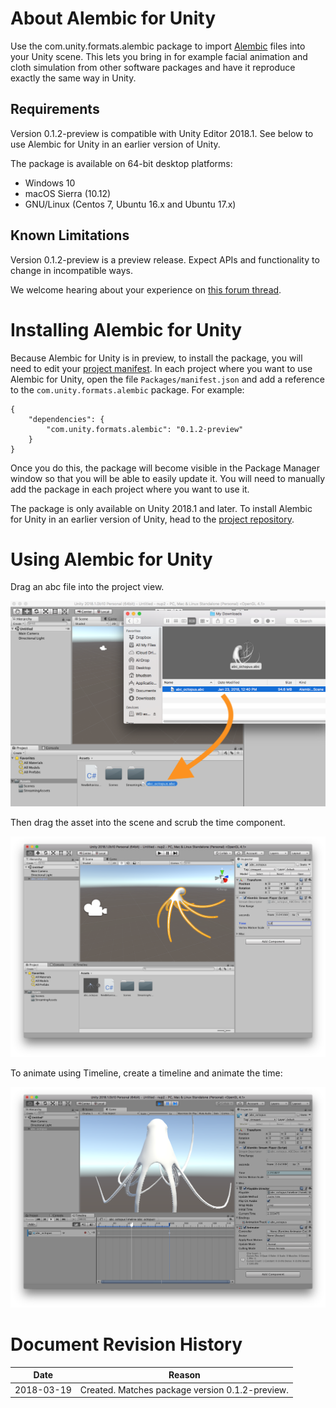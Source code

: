 # About Alembic for Unity

Use the com.unity.formats.alembic package to import [Alembic](http://www.alembic.io/) files into your Unity scene. This lets you bring in for example facial animation and cloth simulation from other software packages and have it reproduce exactly the same way in Unity.

## Requirements

Version 0.1.2-preview is compatible with Unity Editor 2018.1. See below to use Alembic for Unity in an earlier version of Unity.

The package is available on 64-bit desktop platforms:
* Windows 10
* macOS Sierra (10.12)
* GNU/Linux (Centos 7, Ubuntu 16.x and Ubuntu 17.x)

## Known Limitations

Version 0.1.2-preview is a preview release. Expect APIs and functionality to change in incompatible ways.

We welcome hearing about your experience on [this forum thread](https://forum.unity.com/threads/alembic-for-unity.521649/).

# Installing Alembic for Unity

Because Alembic for Unity is in preview, to install the package, you will need to edit your [project manifest](https://docs.unity3d.com/Packages/com.unity.package-manager-ui@1.8/manual/index.html#PackManManifestsProject). In each project where you want to use Alembic for Unity, open the file `Packages/manifest.json` and add a reference to the `com.unity.formats.alembic` package. For example:

```
{
    "dependencies": {
        "com.unity.formats.alembic": "0.1.2-preview"
    }
}
```

Once you do this, the package will become visible in the Package Manager window so that you will be able to easily update it. You will need to manually add the package in each project where you want to use it.

The package is only available on Unity 2018.1 and later.  To install Alembic for Unity in an earlier version of Unity, head to the [project repository](https://github.com/unity3d-jp/AlembicImporter/releases).

# Using Alembic for Unity

Drag an abc file into the project view.

![Drag the file](images/drag-to-project.png)

Then drag the asset into the scene and scrub the time component.

![Scrub the time](images/scrub-time.png)

To animate using Timeline, create a timeline and animate the time:

![Timeline](images/timeline.png)


# Document Revision History

|Date|Reason|
|---|---|
|2018-03-19|Created. Matches package version 0.1.2-preview.|
